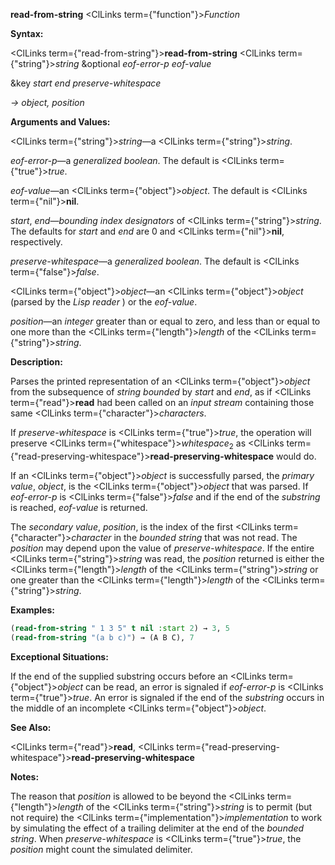 **read-from-string** <ClLinks  term={"function"}><i>Function</i></ClLinks> 



**Syntax:** 



<ClLinks  term={"read-from-string"}><b>read-from-string</b></ClLinks> <ClLinks  term={"string"}><i>string</i></ClLinks> &amp;optional *eof-error-p eof-value* 



&amp;key *start end preserve-whitespace* 



*→ object, position* 



**Arguments and Values:** 



<ClLinks  term={"string"}><i>string</i></ClLinks>—a <ClLinks  term={"string"}><i>string</i></ClLinks>. 



*eof-error-p*—a *generalized boolean*. The default is <ClLinks  term={"true"}><i>true</i></ClLinks>. 



*eof-value*—an <ClLinks  term={"object"}><i>object</i></ClLinks>. The default is <ClLinks  term={"nil"}><b>nil</b></ClLinks>. 



*start*, *end*—*bounding index designators* of <ClLinks  term={"string"}><i>string</i></ClLinks>. The defaults for *start* and *end* are 0 and <ClLinks  term={"nil"}><b>nil</b></ClLinks>, respectively. 



*preserve-whitespace*—a *generalized boolean*. The default is <ClLinks  term={"false"}><i>false</i></ClLinks>. 



<ClLinks  term={"object"}><i>object</i></ClLinks>—an <ClLinks  term={"object"}><i>object</i></ClLinks> (parsed by the *Lisp reader* ) or the *eof-value*. 



*position*—an *integer* greater than or equal to zero, and less than or equal to one more than the <ClLinks  term={"length"}><i>length</i></ClLinks> of the <ClLinks  term={"string"}><i>string</i></ClLinks>. 







 



 



**Description:** 



Parses the printed representation of an <ClLinks  term={"object"}><i>object</i></ClLinks> from the subsequence of *string bounded* by *start* and *end*, as if <ClLinks  term={"read"}><b>read</b></ClLinks> had been called on an *input stream* containing those same <ClLinks  term={"character"}><i>characters</i></ClLinks>. 



If *preserve-whitespace* is <ClLinks  term={"true"}><i>true</i></ClLinks>, the operation will preserve <ClLinks  term={"whitespace"}><i>whitespace</i></ClLinks><sub>2</sub> as <ClLinks  term={"read-preserving-whitespace"}><b>read-preserving-whitespace</b></ClLinks> would do. 



If an <ClLinks  term={"object"}><i>object</i></ClLinks> is successfully parsed, the *primary value*, *object*, is the <ClLinks  term={"object"}><i>object</i></ClLinks> that was parsed. If *eof-error-p* is <ClLinks  term={"false"}><i>false</i></ClLinks> and if the end of the *substring* is reached, *eof-value* is returned. 



The *secondary value*, *position*, is the index of the first <ClLinks  term={"character"}><i>character</i></ClLinks> in the *bounded string* that was not read. The *position* may depend upon the value of *preserve-whitespace*. If the entire <ClLinks  term={"string"}><i>string</i></ClLinks> was read, the *position* returned is either the <ClLinks  term={"length"}><i>length</i></ClLinks> of the <ClLinks  term={"string"}><i>string</i></ClLinks> or one greater than the <ClLinks  term={"length"}><i>length</i></ClLinks> of the <ClLinks  term={"string"}><i>string</i></ClLinks>. 



**Examples:**
```lisp
(read-from-string " 1 3 5" t nil :start 2) → 3, 5 
(read-from-string "(a b c)") → (A B C), 7 
```
**Exceptional Situations:** 



If the end of the supplied substring occurs before an <ClLinks  term={"object"}><i>object</i></ClLinks> can be read, an error is signaled if *eof-error-p* is <ClLinks  term={"true"}><i>true</i></ClLinks>. An error is signaled if the end of the *substring* occurs in the middle of an incomplete <ClLinks  term={"object"}><i>object</i></ClLinks>. 



**See Also:** 



<ClLinks  term={"read"}><b>read</b></ClLinks>, <ClLinks  term={"read-preserving-whitespace"}><b>read-preserving-whitespace</b></ClLinks> 



**Notes:** 



The reason that *position* is allowed to be beyond the <ClLinks  term={"length"}><i>length</i></ClLinks> of the <ClLinks  term={"string"}><i>string</i></ClLinks> is to permit (but not require) the <ClLinks  term={"implementation"}><i>implementation</i></ClLinks> to work by simulating the effect of a trailing delimiter at the end of the *bounded string*. When *preserve-whitespace* is <ClLinks  term={"true"}><i>true</i></ClLinks>, the *position* might count the simulated delimiter. 



